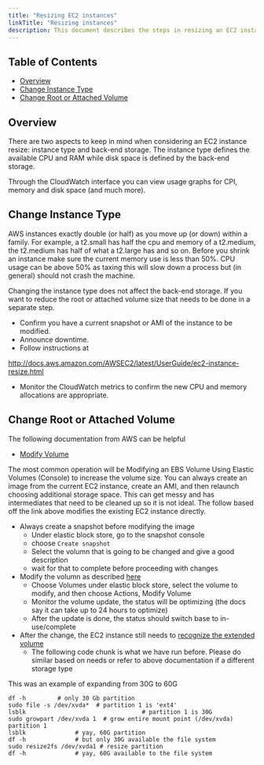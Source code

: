 ```yaml
---
title: "Resizing EC2 instances"
linkTitle: "Resizing instances"
description: This document describes the steps in resizing an EC2 instance.
---
```

## Table of Contents
- [Overview](#overview)
- [Change Instance Type](#changeinstance)
- [Change Root or Attached Volume](#changevolume)

<a name="overview"></a>
## Overview 

There are two aspects to keep in mind when considering an EC2 instance resize:
instance type and back-end storage. The instance type defines the available CPU
and RAM while disk space is defined by the back-end storage.

Through the CloudWatch interface you can view usage graphs for CPI, memory
and disk space (and much more). 

<a name="changeinstance"></a>
## Change Instance Type

AWS instances exactly double (or half) as you move up (or down)
within a family. For example, a t2.small has half the cpu and memory
of a t2.medium, the t2.medium has half of what a t2.large has and
so on. Before you shrink an instance make sure the current memory
use is less than 50%. CPU usage can be above 50% as taxing this will
slow down a process but (in general) should not crash the machine.

Changing the instance type does not affect the back-end storage. If you
want to reduce the root or attached volume size that needs to be done
in a separate step.

- Confirm you have a current snapshot or AMI of the instance to be
  modified.
- Announce downtime.
- Follow instructions at 

http://docs.aws.amazon.com/AWSEC2/latest/UserGuide/ec2-instance-resize.html
- Monitor the CloudWatch metrics to confirm the new CPU and memory
  allocations are appropriate.

<a name="changevolume"></a>
## Change Root or Attached Volume 

The following documentation from AWS can be helpful

  - [Modify Volume](https://docs.aws.amazon.com/AWSEC2/latest/UserGuide/ebs-modify-volume.html)
  
The most common operation will be  Modifying an EBS Volume Using Elastic Volumes (Console) 
to increase the volume size. You can always create an image from the current EC2 instance, 
create an AMI, and then relaunch choosing additional storage space. This can get messy and has
intermediates that need to be cleaned up so it is not ideal.  The follow based off the link
above modifies the existing EC2 instance directly. 

  - Always create a snapshot before modifying the image 
      * Under elastic block store, go to the snapshot console
      * choose `Create snapshot`
      * Select the volumn that is going to be changed and give a good description
      * wait for that to complete before proceeding with changes
  - Modify the volumn as described [here](https://docs.aws.amazon.com/AWSEC2/latest/UserGuide/requesting-ebs-volume-modifications.html#elastic-volumes-limitations)
      * Choose Volumes under elastic block store, select the volume to modify, and then choose Actions, Modify Volume
      * Monitor the volume update, the status will be optimizing (the docs say it can take up to 24 hours to optimize)
      * After the update is done, the status should switch base to in-use/complete
   - After the change, the EC2 instance still needs to [recognize the extended volume](https://docs.aws.amazon.com/AWSEC2/latest/UserGuide/recognize-expanded-volume-linux.html)
      * The following code chunk is what we have run before.  Please do similar based on needs or refer to above documentation if a different storage type

This was an example of expanding from 30G to 60G 
```
df -h         # only 30 Gb partition
sudo file -s /dev/xvda*  # partition 1 is 'ext4'
lsblk                                 # partition 1 is 30G
sudo growpart /dev/xvda 1  # grow entire mount point (/dev/xvda) partition 1
lsblk              # yay, 60G partition
df -h              # but only 30G available the file system
sudo resize2fs /dev/xvda1 # resize partition
df -h              # yay, 60G available to the file system
```
